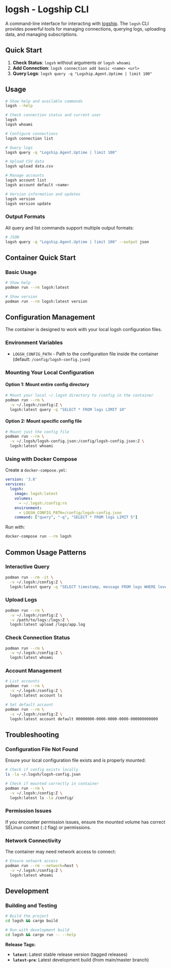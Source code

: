 # logsh - Logship CLI

A command-line interface for interacting with [logship](https://logship.io). The `logsh` CLI provides powerful tools for managing connections, querying logs, uploading data, and managing subscriptions.

## Quick Start

1. **Check Status**: `logsh` without arguments or `logsh whoami`
2. **Add Connection**: `logsh connection add basic <name> <url>`
3. **Query Logs**: `logsh query -q "Logship.Agent.Uptime | limit 100"`

## Usage

```bash
# Show help and available commands
logsh --help

# Check connection status and current user
logsh
logsh whoami

# Configure connections
logsh connection list

# Query logs
logsh query -q "Logship.Agent.Uptime | limit 100"

# Upload CSV data
logsh upload data.csv

# Manage accounts
logsh account list
logsh account default <name>

# Version information and updates
logsh version
logsh version update
```

### Output Formats

All query and list commands support multiple output formats:

```bash
# JSON
logsh query -q "Logship.Agent.Uptime | limit 100" --output json
```

## Container Quick Start

### Basic Usage
```bash
# Show help
podman run --rm logsh:latest

# Show version
podman run --rm logsh:latest version
```

## Configuration Management

The container is designed to work with your local logsh configuration files.

### Environment Variables

- `LOGSH_CONFIG_PATH` - Path to the configuration file inside the container (default: `/config/logsh-config.json`)

### Mounting Your Local Configuration

#### Option 1: Mount entire config directory
```bash
# Mount your local ~/.logsh directory to /config in the container
podman run --rm \
  -v ~/.logsh:/config:Z \
  logsh:latest query -q "SELECT * FROM logs LIMIT 10"
```

#### Option 2: Mount specific config file
```bash
# Mount just the config file
podman run --rm \
  -v ~/.logsh/logsh-config.json:/config/logsh-config.json:Z \
  logsh:latest whoami
```

### Using with Docker Compose

Create a `docker-compose.yml`:

```yaml
version: '3.8'
services:
  logsh:
    image: logsh:latest
    volumes:
      - ~/.logsh:/config:ro
    environment:
      - LOGSH_CONFIG_PATH=/config/logsh-config.json
    command: ["query", "-q", "SELECT * FROM logs LIMIT 5"]
```

Run with:
```bash
docker-compose run --rm logsh
```

## Common Usage Patterns

### Interactive Query
```bash
podman run --rm -it \
  -v ~/.logsh:/config:Z \
  logsh:latest query -q "SELECT timestamp, message FROM logs WHERE level='ERROR'"
```

### Upload Logs
```bash
podman run --rm \
  -v ~/.logsh:/config:Z \
  -v /path/to/logs:/logs:Z \
  logsh:latest upload /logs/app.log
```

### Check Connection Status
```bash
podman run --rm \
  -v ~/.logsh:/config:Z \
  logsh:latest whoami
```

### Account Management
```bash
# List accounts
podman run --rm \
  -v ~/.logsh:/config:Z \
  logsh:latest account ls

# Set default account
podman run --rm \
  -v ~/.logsh:/config:Z \
  logsh:latest account default 00000000-0000-0000-0000-000000000000
```

## Troubleshooting

### Configuration File Not Found
Ensure your local configuration file exists and is properly mounted:
```bash
# Check if config exists locally
ls -la ~/.logsh/logsh-config.json

# Check if mounted correctly in container
podman run --rm \
  -v ~/.logsh:/config:Z \
  logsh:latest ls -la /config/
```

### Permission Issues
If you encounter permission issues, ensure the mounted volume has correct SELinux context (`:Z` flag) or permissions.

### Network Connectivity
The container may need network access to connect:
```bash
# Ensure network access
podman run --rm --network=host \
  -v ~/.logsh:/config:Z \
  logsh:latest whoami
```

## Development

### Building and Testing

```bash
# Build the project
cd logsh && cargo build

# Run with development build
cd logsh && cargo run -- --help
```

**Release Tags:**
- **`latest`**: Latest stable release version (tagged releases)
- **`latest-pre`**: Latest development build (from main/master branch)

